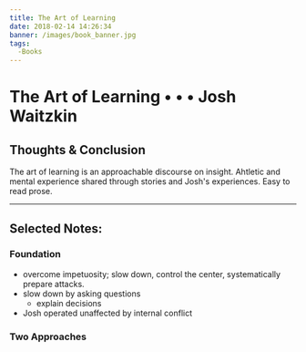```yaml
---
title: The Art of Learning
date: 2018-02-14 14:26:34
banner: /images/book_banner.jpg
tags:
  -Books
---
```

# The Art of Learning • • • Josh Waitzkin
## Thoughts & Conclusion
The art of learning is an approachable discourse on insight. Ahtletic and mental
experience shared through stories and Josh's experiences. Easy to read prose.

***

## Selected Notes:

### Foundation
- overcome impetuosity; slow down, control the center, systematically prepare
attacks.
- slow down by asking questions
  - explain decisions
- Josh operated unaffected by internal conflict

### Two Approaches

